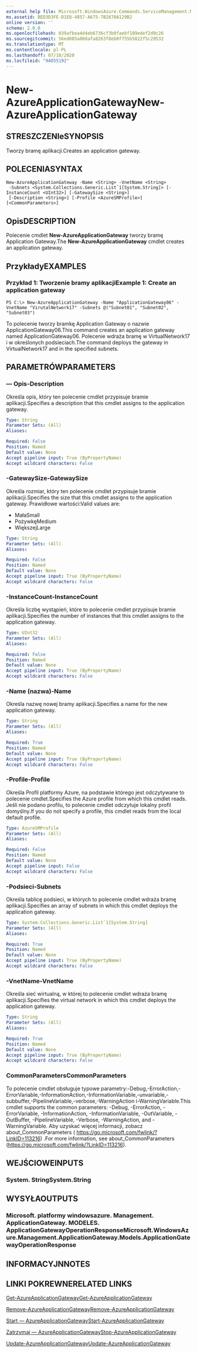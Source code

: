 ```yaml
---
external help file: Microsoft.WindowsAzure.Commands.ServiceManagement.Network.dll-Help.xml
ms.assetid: BED3D3FE-D1E8-4857-A675-7B2670A129B2
online version: ''
schema: 2.0.0
ms.openlocfilehash: 039afbea4d4eb6736cf3b0faebf189edef2d9c26
ms.sourcegitcommit: 56ed085a868afa8263f8eb0f755b5822f5c29532
ms.translationtype: MT
ms.contentlocale: pl-PL
ms.lasthandoff: 07/18/2020
ms.locfileid: "94055192"
---
```

# <span data-ttu-id="640e7-101">New-AzureApplicationGateway</span><span class="sxs-lookup"><span data-stu-id="640e7-101">New-AzureApplicationGateway</span></span>

## <span data-ttu-id="640e7-102">STRESZCZENIe</span><span class="sxs-lookup"><span data-stu-id="640e7-102">SYNOPSIS</span></span>
<span data-ttu-id="640e7-103">Tworzy bramę aplikacji.</span><span class="sxs-lookup"><span data-stu-id="640e7-103">Creates an application gateway.</span></span>

## <span data-ttu-id="640e7-104">POLECENIA</span><span class="sxs-lookup"><span data-stu-id="640e7-104">SYNTAX</span></span>

```
New-AzureApplicationGateway -Name <String> -VnetName <String>
 -Subnets <System.Collections.Generic.List`1[System.String]> [-InstanceCount <UInt32>] [-GatewaySize <String>]
 [-Description <String>] [-Profile <AzureSMProfile>] [<CommonParameters>]
```

## <span data-ttu-id="640e7-105">Opis</span><span class="sxs-lookup"><span data-stu-id="640e7-105">DESCRIPTION</span></span>
<span data-ttu-id="640e7-106">Polecenie cmdlet **New-AzureApplicationGateway** tworzy bramę Application Gateway.</span><span class="sxs-lookup"><span data-stu-id="640e7-106">The **New-AzureApplicationGateway** cmdlet creates an application gateway.</span></span>

## <span data-ttu-id="640e7-107">Przykłady</span><span class="sxs-lookup"><span data-stu-id="640e7-107">EXAMPLES</span></span>

### <span data-ttu-id="640e7-108">Przykład 1: Tworzenie bramy aplikacji</span><span class="sxs-lookup"><span data-stu-id="640e7-108">Example 1: Create an application gateway</span></span>
```
PS C:\> New-AzureApplicationGateway -Name "ApplicationGateway06" -VnetName "VirutalNetwork17" -Subnets @("Subnet01", "Subnet02", "Subnet03")
```

<span data-ttu-id="640e7-109">To polecenie tworzy bramkę Application Gateway o nazwie ApplicationGateway06.</span><span class="sxs-lookup"><span data-stu-id="640e7-109">This command creates an application gateway named ApplicationGateway06.</span></span>
<span data-ttu-id="640e7-110">Polecenie wdraża bramę w VirtualNetwork17 i w określonych podsieciach.</span><span class="sxs-lookup"><span data-stu-id="640e7-110">The command deploys the gateway in VirtualNetwork17 and in the specified subnets.</span></span>

## <span data-ttu-id="640e7-111">PARAMETRÓW</span><span class="sxs-lookup"><span data-stu-id="640e7-111">PARAMETERS</span></span>

### <span data-ttu-id="640e7-112">— Opis</span><span class="sxs-lookup"><span data-stu-id="640e7-112">-Description</span></span>
<span data-ttu-id="640e7-113">Określa opis, który ten polecenie cmdlet przypisuje bramie aplikacji.</span><span class="sxs-lookup"><span data-stu-id="640e7-113">Specifies a description that this cmdlet assigns to the application gateway.</span></span>

```yaml
Type: String
Parameter Sets: (All)
Aliases: 

Required: False
Position: Named
Default value: None
Accept pipeline input: True (ByPropertyName)
Accept wildcard characters: False
```

### <span data-ttu-id="640e7-114">-GatewaySize</span><span class="sxs-lookup"><span data-stu-id="640e7-114">-GatewaySize</span></span>
<span data-ttu-id="640e7-115">Określa rozmiar, który ten polecenie cmdlet przypisuje bramie aplikacji.</span><span class="sxs-lookup"><span data-stu-id="640e7-115">Specifies the size that this cmdlet assigns to the application gateway.</span></span>
<span data-ttu-id="640e7-116">Prawidłowe wartości:</span><span class="sxs-lookup"><span data-stu-id="640e7-116">Valid values are:</span></span>

- <span data-ttu-id="640e7-117">Mała</span><span class="sxs-lookup"><span data-stu-id="640e7-117">Small</span></span>
- <span data-ttu-id="640e7-118">Pożywkę</span><span class="sxs-lookup"><span data-stu-id="640e7-118">Medium</span></span>
- <span data-ttu-id="640e7-119">Większej</span><span class="sxs-lookup"><span data-stu-id="640e7-119">Large</span></span>

```yaml
Type: String
Parameter Sets: (All)
Aliases: 

Required: False
Position: Named
Default value: None
Accept pipeline input: True (ByPropertyName)
Accept wildcard characters: False
```

### <span data-ttu-id="640e7-120">-InstanceCount</span><span class="sxs-lookup"><span data-stu-id="640e7-120">-InstanceCount</span></span>
<span data-ttu-id="640e7-121">Określa liczbę wystąpień, które to polecenie cmdlet przypisuje bramie aplikacji.</span><span class="sxs-lookup"><span data-stu-id="640e7-121">Specifies the number of instances that this cmdlet assigns to the application gateway.</span></span>

```yaml
Type: UInt32
Parameter Sets: (All)
Aliases: 

Required: False
Position: Named
Default value: None
Accept pipeline input: True (ByPropertyName)
Accept wildcard characters: False
```

### <span data-ttu-id="640e7-122">-Name (nazwa)</span><span class="sxs-lookup"><span data-stu-id="640e7-122">-Name</span></span>
<span data-ttu-id="640e7-123">Określa nazwę nowej bramy aplikacji.</span><span class="sxs-lookup"><span data-stu-id="640e7-123">Specifies a name for the new application gateway.</span></span>

```yaml
Type: String
Parameter Sets: (All)
Aliases: 

Required: True
Position: Named
Default value: None
Accept pipeline input: True (ByPropertyName)
Accept wildcard characters: False
```

### <span data-ttu-id="640e7-124">-Profile</span><span class="sxs-lookup"><span data-stu-id="640e7-124">-Profile</span></span>
<span data-ttu-id="640e7-125">Określa Profil platformy Azure, na podstawie którego jest odczytywane to polecenie cmdlet.</span><span class="sxs-lookup"><span data-stu-id="640e7-125">Specifies the Azure profile from which this cmdlet reads.</span></span>
<span data-ttu-id="640e7-126">Jeśli nie podano profilu, to polecenie cmdlet odczytuje lokalny profil domyślny.</span><span class="sxs-lookup"><span data-stu-id="640e7-126">If you do not specify a profile, this cmdlet reads from the local default profile.</span></span>

```yaml
Type: AzureSMProfile
Parameter Sets: (All)
Aliases: 

Required: False
Position: Named
Default value: None
Accept pipeline input: False
Accept wildcard characters: False
```

### <span data-ttu-id="640e7-127">-Podsieci</span><span class="sxs-lookup"><span data-stu-id="640e7-127">-Subnets</span></span>
<span data-ttu-id="640e7-128">Określa tablicę podsieci, w których to polecenie cmdlet wdraża bramę aplikacji.</span><span class="sxs-lookup"><span data-stu-id="640e7-128">Specifies an array of subnets in which this cmdlet deploys the application gateway.</span></span>

```yaml
Type: System.Collections.Generic.List`1[System.String]
Parameter Sets: (All)
Aliases: 

Required: True
Position: Named
Default value: None
Accept pipeline input: True (ByPropertyName)
Accept wildcard characters: False
```

### <span data-ttu-id="640e7-129">-VnetName</span><span class="sxs-lookup"><span data-stu-id="640e7-129">-VnetName</span></span>
<span data-ttu-id="640e7-130">Określa sieć wirtualną, w której to polecenie cmdlet wdraża bramę aplikacji.</span><span class="sxs-lookup"><span data-stu-id="640e7-130">Specifies the virtual network in which this cmdlet deploys the application gateway.</span></span>

```yaml
Type: String
Parameter Sets: (All)
Aliases: 

Required: True
Position: Named
Default value: None
Accept pipeline input: True (ByPropertyName)
Accept wildcard characters: False
```

### <span data-ttu-id="640e7-131">CommonParameters</span><span class="sxs-lookup"><span data-stu-id="640e7-131">CommonParameters</span></span>
<span data-ttu-id="640e7-132">To polecenie cmdlet obsługuje typowe parametry:-Debug,-ErrorAction,-ErrorVariable,-InformationAction,-InformationVariable,-unvariable,-subbuffer,-PipelineVariable,-verbose,-WarningAction i-WarningVariable.</span><span class="sxs-lookup"><span data-stu-id="640e7-132">This cmdlet supports the common parameters: -Debug, -ErrorAction, -ErrorVariable, -InformationAction, -InformationVariable, -OutVariable, -OutBuffer, -PipelineVariable, -Verbose, -WarningAction, and -WarningVariable.</span></span> <span data-ttu-id="640e7-133">Aby uzyskać więcej informacji, zobacz about_CommonParameters ( https://go.microsoft.com/fwlink/?LinkID=113216) .</span><span class="sxs-lookup"><span data-stu-id="640e7-133">For more information, see about_CommonParameters (https://go.microsoft.com/fwlink/?LinkID=113216).</span></span>

## <span data-ttu-id="640e7-134">WEJŚCIOWE</span><span class="sxs-lookup"><span data-stu-id="640e7-134">INPUTS</span></span>

### <span data-ttu-id="640e7-135">System. String</span><span class="sxs-lookup"><span data-stu-id="640e7-135">System.String</span></span>

## <span data-ttu-id="640e7-136">WYSYŁA</span><span class="sxs-lookup"><span data-stu-id="640e7-136">OUTPUTS</span></span>

### <span data-ttu-id="640e7-137">Microsoft. platformy windowsazure. Management. ApplicationGateway. MODELES. ApplicationGatewayOperationResponse</span><span class="sxs-lookup"><span data-stu-id="640e7-137">Microsoft.WindowsAzure.Management.ApplicationGateway.Models.ApplicationGatewayOperationResponse</span></span>

## <span data-ttu-id="640e7-138">INFORMACYJN</span><span class="sxs-lookup"><span data-stu-id="640e7-138">NOTES</span></span>

## <span data-ttu-id="640e7-139">LINKI POKREWNE</span><span class="sxs-lookup"><span data-stu-id="640e7-139">RELATED LINKS</span></span>

[<span data-ttu-id="640e7-140">Get-AzureApplicationGateway</span><span class="sxs-lookup"><span data-stu-id="640e7-140">Get-AzureApplicationGateway</span></span>](./Get-AzureApplicationGateway.md)

[<span data-ttu-id="640e7-141">Remove-AzureApplicationGateway</span><span class="sxs-lookup"><span data-stu-id="640e7-141">Remove-AzureApplicationGateway</span></span>](./Remove-AzureApplicationGateway.md)

[<span data-ttu-id="640e7-142">Start — AzureApplicationGateway</span><span class="sxs-lookup"><span data-stu-id="640e7-142">Start-AzureApplicationGateway</span></span>](./Start-AzureApplicationGateway.md)

[<span data-ttu-id="640e7-143">Zatrzymaj — AzureApplicationGateway</span><span class="sxs-lookup"><span data-stu-id="640e7-143">Stop-AzureApplicationGateway</span></span>](./Stop-AzureApplicationGateway.md)

[<span data-ttu-id="640e7-144">Update-AzureApplicationGateway</span><span class="sxs-lookup"><span data-stu-id="640e7-144">Update-AzureApplicationGateway</span></span>](./Update-AzureApplicationGateway.md)
